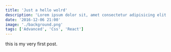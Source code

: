 ```yaml
---
title: 'Just a hello wolrd'
description: 'Lorem ipsum dolor sit, amet consectetur adipisicing elit. Explicabo totam debitis aspernatur quidem nostrum unde iure, asperiores laboriosam! Ea aspernatur nihil, ut iure iste itaque deleniti quam optio esse porro.'
date: '2016-12-06 21:00'
image: './background.png'
tags: ['Advanced', 'Css', 'React']
---
```


this is my very first post.

